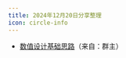 ```yaml
---
title: 2024年12月20日分享整理
icon: circle-info
---
```


- [数值设计基础思路](https://ludostudio.feishu.cn/wiki/Rch5was5nisAKmk1cOJcJs4fn9g)（来自：群主）
